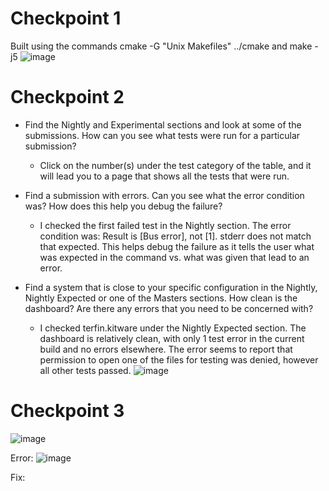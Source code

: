 # Checkpoint 1
Built using the commands cmake -G "Unix Makefiles" ../cmake and make -j5
![image](https://user-images.githubusercontent.com/60018973/159052817-bbe30e86-f85c-480f-a927-6ba180707dc3.png)

# Checkpoint 2
- Find the Nightly and Experimental sections and look at some of the submissions. How can you see what tests were run for a particular submission?
    - Click on the number(s) under the test category of the table, and it will lead you to a page that shows all the tests that were run.

- Find a submission with errors. Can you see what the error condition was? How does this help you debug the failure?
    - I checked the first failed test in the Nightly section. The error condition was: Result is [Bus error], not [1]. stderr does not match that expected. This helps debug the failure as it tells the user what was expected in the command vs. what was given that lead to an error.

- Find a system that is close to your specific configuration in the Nightly, Nightly Expected or one of the Masters sections. How clean is the dashboard? Are there any errors that you need to be concerned with?
    - I checked terfin.kitware under the Nightly Expected section. The dashboard is relatively clean, with only 1 test error in the current build and no errors elsewhere. The error seems to report that permission to open one of the files for testing was denied, however all other tests passed.
![image](https://user-images.githubusercontent.com/60018973/159528205-aeeb866b-3cfd-418a-b77d-0b2a1e2c3b9f.png)


# Checkpoint 3
![image](https://user-images.githubusercontent.com/60018973/159525537-596c46fa-8084-4da1-8292-73b8d35735d6.png)

Error:
![image](https://user-images.githubusercontent.com/60018973/159528103-b335bfab-9b8f-4c25-adaf-d57606350f21.png)

Fix:
